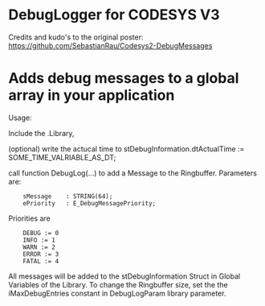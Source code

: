# DebugLogger for CODESYS V3 

Credits and kudo's to the original poster: https://github.com/SebastianRau/Codesys2-DebugMessages


# Adds debug messages to a global array in your application

Usage:

Include the .Library,

(optional) write the actucal time to stDebugInformation.dtActualTime := SOME_TIME_VALRIABLE_AS_DT;

call function DebugLog(...) to add a Message to the Ringbuffer. Parameters are:

        sMessage 	: STRING(64);
        ePriority 	: E_DebugMessagePriority;

Priorities are

        DEBUG := 0
        INFO := 1
        WARN := 2
        ERROR := 3
        FATAL := 4

All messages will be added to the stDebugInformation Struct in Global Variables of the Library.
To change the Ringbuffer size, set the the iMaxDebugEntries constant in DebugLogParam library parameter.
